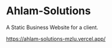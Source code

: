 # Ahlam-Solutions
A Static Business Website for a client.

https://ahlam-solutions-mzlu.vercel.app/
